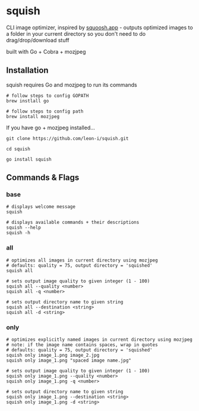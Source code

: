 # squish  
CLI image optimizer, inspired by [squoosh.app](https://squoosh.app/) - outputs optimized images to a folder in your current directory so you don't need to do drag/drop/download stuff  
  
built with Go + Cobra + mozjpeg
  
## Installation  
squish requires Go and mozjpeg to run its commands  
```  
# follow steps to config GOPATH  
brew instlall go  
  
# follow steps to config path
brew install mozjpeg
```  
  
If you have go + mozjpeg installed...  
```
git clone https://github.com/leon-i/squish.git  
  
cd squish  
  
go install squish  
```  
  
## Commands & Flags  
### base  
```  
# displays welcome message
squish  
  
# displays available commands + their descriptions
squish --help  
squish -h
```  
  
### all  
```
# optimizes all images in current directory using mozjpeg  
# defaults: quality = 75, output directory = 'squished'
squish all  
  
# sets output image quality to given integer (1 - 100)  
squish all --quality <number>  
squish all -q <number>  
  
# sets output directory name to given string  
squish all --destination <string>  
squish all -d <string>  
```  
  
### only  
```
# optimizes explicitly named images in current directory using mozjpeg  
# note: if the image name contains spaces, wrap in quotes  
# defaults: quality = 75, output directory = 'squished'
squish only image_1.png image_2.jpg  
squish only image_1.png "spaced image name.jpg"
  
# sets output image quality to given integer (1 - 100)  
squish only image_1.png --quality <number>  
squish only image_1.png -q <number>  
  
# sets output directory name to given string  
squish only image_1.png --destination <string>  
squish only image_1.png -d <string>  
```
